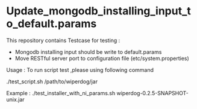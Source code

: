 Update_mongodb_installing_input_to_default.params
=================================================
This repository contains Testcase for testing :
- Mongodb installing input should be write to default.params
- Move RESTful server port to configuration file (etc/system.properties)

Usage : To run script test ,please using following command

./test_script.sh /path/to/wiperdog/jar

Example : 
	./test_installer_with_ni_params.sh wiperdog-0.2.5-SNAPSHOT-unix.jar
